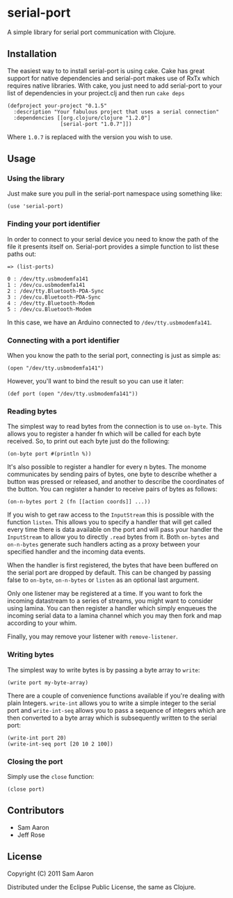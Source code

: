 # serial-port

A simple library for serial port communication with Clojure.

## Installation

The easiest way to to install serial-port is using cake. Cake has great support for native dependencies and serial-port makes use of RxTx which requires native libraries. With cake, you just need to add serial-port to your list of dependencies in your project.clj and then run `cake deps`

    (defproject your-project "0.1.5"
      :description "Your fabulous project that uses a serial connection"
      :dependencies [[org.clojure/clojure "1.2.0"]
                     [serial-port "1.0.7"]])

Where `1.0.7` is replaced with the version you wish to use.

## Usage

### Using the library

Just make sure you pull in the serial-port namespace using something like:

    (use 'serial-port)

### Finding your port identifier

In order to connect to your serial device you need to know the path of the file it presents itself on. Serial-port provides a simple function to list these paths out:

    => (list-ports)

    0 : /dev/tty.usbmodemfa141
    1 : /dev/cu.usbmodemfa141
    2 : /dev/tty.Bluetooth-PDA-Sync
    3 : /dev/cu.Bluetooth-PDA-Sync
    4 : /dev/tty.Bluetooth-Modem
    5 : /dev/cu.Bluetooth-Modem

In this case, we have an Arduino connected to `/dev/tty.usbmodemfa141`.

### Connecting with a port identifier

When you know the path to the serial port, connecting is just as simple as:

    (open "/dev/tty.usbmodemfa141")

However, you'll want to bind the result so you can use it later:

    (def port (open "/dev/tty.usbmodemfa141"))

### Reading bytes

The simplest way to read bytes from the connection is to use `on-byte`. This allows you to register a hander fn which will be called for each byte received. So, to print out each byte just do the following:

    (on-byte port #(println %))

It's also possible to register a handler for every n bytes. The monome communicates by sending pairs of bytes, one byte to describe whether a button was pressed or released, and another to describe the coordinates of the button. You can register a hander to receive pairs of bytes as follows:

    (on-n-bytes port 2 (fn [[action coords]] ...))

If you wish to get raw access to the `InputStream` this is possible with the function `listen`. This allows you to specify a handler that will get called every time there is data available on the port and will pass your handler the `InputStream` to allow you to directly `.read` bytes from it. Both `on-bytes` and `on-n-bytes` generate such handlers acting as a proxy between your specified handler and the incoming data events.

When the handler is first registered, the bytes that have been buffered on the serial port are dropped by default. This can be changed by passing false to `on-byte`, `on-n-bytes` or `listen` as an optional last argument.

Only one listener may be registered at a time. If you want to fork the incoming datastream to a series of streams, you might want to consider using lamina. You can then register a handler which simply enqueues the incoming serial data to a lamina channel which you may then fork and map according to your whim.

Finally, you may remove your listener with `remove-listener`.

### Writing bytes

The simplest way to write bytes is by passing a byte array to `write`:

    (write port my-byte-array)

There are a couple of convenience functions available if you're dealing with plain Integers. `write-int` allows you to write a simple integer to the serial port and `write-int-seq` allows you to pass a sequence of integers which are then converted to a byte array which is subsequently written to the serial port:

    (write-int port 20)
    (write-int-seq port [20 10 2 100])


### Closing the port

Simply use the `close` function:

    (close port)

## Contributors

* Sam Aaron
* Jeff Rose

## License

Copyright (C) 2011 Sam Aaron

Distributed under the Eclipse Public License, the same as Clojure.
